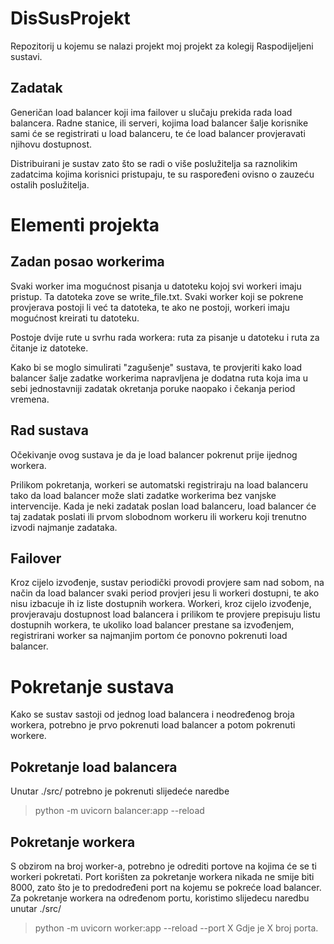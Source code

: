 # DisSusProjekt
Repozitorij u kojemu se nalazi projekt moj projekt za kolegij Raspodijeljeni sustavi.

## Zadatak
Generičan load balancer koji ima failover u slučaju prekida rada load balancera.
Radne stanice, ili serveri, kojima load balancer šalje korisnike sami će se registrirati u load balanceru, te će load balancer provjeravati njihovu dostupnost.

Distribuirani je sustav zato što se radi o više poslužitelja sa raznolikim zadatcima kojima korisnici pristupaju, te su raspoređeni ovisno o zauzeću ostalih poslužitelja.


# Elementi projekta

## Zadan posao workerima
Svaki worker ima mogućnost pisanja u datoteku kojoj svi workeri imaju pristup.
Ta datoteka zove se write_file.txt.
Svaki worker koji se pokrene provjerava postoji li već ta datoteka, te ako ne postoji, workeri imaju mogućnost kreirati tu datoteku.

Postoje dvije rute u svrhu rada workera: ruta za pisanje u datoteku i ruta za čitanje iz datoteke.

Kako bi se moglo simulirati "zagušenje" sustava, te provjeriti kako load balancer šalje zadatke workerima napravljena je dodatna ruta koja ima u sebi jednostavniji zadatak okretanja poruke naopako i čekanja period vremena.

## Rad sustava
Očekivanje ovog sustava je da je load balancer pokrenut prije ijednog workera.

Prilikom pokretanja, workeri se automatski registriraju na load balanceru tako da load balancer može slati zadatke workerima bez vanjske intervencije.
Kada je neki zadatak poslan load balanceru, load balancer će taj zadatak poslati ili prvom slobodnom workeru ili workeru koji trenutno izvodi najmanje zadataka.

## Failover
Kroz cijelo izvođenje, sustav periodički provodi provjere sam nad sobom, na način da load balancer svaki period provjeri jesu li workeri dostupni, te ako nisu izbacuje ih iz liste dostupnih workera.
Workeri, kroz cijelo izvođenje, provjeravaju dostupnost load balancera i prilikom te provjere prepisuju listu dostupnih workera, te ukoliko load balancer prestane sa izvođenjem, registrirani worker sa najmanjim portom će ponovno pokrenuti load balancer.


# Pokretanje sustava
Kako se sustav sastoji od jednog load balancera i neodređenog broja workera, potrebno je prvo pokrenuti load balancer a potom pokrenuti workere.

## Pokretanje load balancera
Unutar ./src/ potrebno je pokrenuti slijedeće naredbe
> python -m uvicorn balancer:app --reload

## Pokretanje workera
S obzirom na broj worker-a, potrebno je odrediti portove na kojima će se ti workeri pokretati.
Port korišten za pokretanje workera nikada ne smije biti 8000, zato što je to predodređeni port na kojemu se pokreće load balancer.
Za pokretanje workera na određenom portu, koristimo slijedecu naredbu unutar ./src/
> python -m uvicorn worker:app --reload --port X
Gdje je X broj porta.
